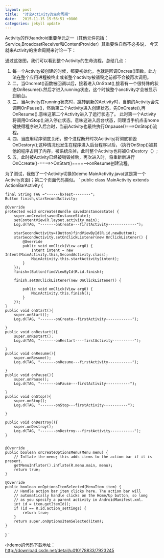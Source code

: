```yaml
---
layout: post
title:  "讨论Activity的生命周期"
date:   2015-11-15 15:56:51 +0800
categories: jekyll update
---
```

Activity的作为android重要单元之一（其他元件包括：Service,BroadcastReceiver和ContentProvider）其重要性自然不必多说， 今天就来Activity的生命周期来讨论一下：


通过这张图，我们可以看到整个Activity的生命流程，总结几点：

 1. 每一个Activity被创建的时候，都要初始化，也就是回调Oncrea()函数。此方法在整个应用进程被终止或者整个activity被销毁之前都不会被再次调用。
 2. 二，当Oncreat()函数被回调以后，接着进入OnStrat(),接着有一个很特殊的状态OnResume().然后才进入running状态，这个时候整个anctivity才会被显示到前台。
 3. 三，当Activity在running状态时，跳转到新的Activity时，当前的Activity会先调用OnPause()，然后第二个Activity进入创建状态，先OnCreate(),再OnResume().意味这第二个Activity进入了运行状态了。
    此时第一个Activity将调用OnStop();进入停止状态。意味这进入后台状态，同理当手机点击home键使得程序进入后台时，当前Activity也最终执行Onpause()===>OnStop()流程。
 4. 四，当应用程序彻底关闭，整个进程断开时次Acitivityj将彻底销毁OnDestory();这种情况也发生在程序进入后台程序以后，（执行OnStop()被其他的程序占用了内存，被系统杀掉，此时整个Activity也将被OnDestory（）;
 5. 五，此时被Activity已经被销毁掉后，再次进入时，将重新新进行OnCcreate()-====>>OnStart()======>onResume创建流程。

为了测试，我做了一个Activity切换的demo
MainActivity.java(这是第一个Activity页面)；第二个页面代码类似。
    `
public class MainActivity extends ActionBarActivity {
	
	final String TAG ="------hxTest--------";
	Button finish,starSecondActivity;

    @Override
    protected void onCreate(Bundle savedInstanceState) {
        super.onCreate(savedInstanceState);
        setContentView(R.layout.activity_main);
        Log.d(TAG, "-------onCreate---firstActivity-------------");
        
        starSecondActivity=(Button)findViewById(R.id.newButton);
        starSecondActivity.setOnClickListener(new OnClickListener() {
			@Override
			public void onClick(View arg0) {
				Intent intent = new Intent(MainActivity.this,SecondActivity.class);
				MainActivity.this.startActivity(intent);
			}
		});
        finish=(Button)findViewById(R.id.finish);
        
        finish.setOnClickListener(new OnClickListener() {
			
			public void onClick(View arg0) {
				MainActivity.this.finish();
			}
		});
    }
    public void onStart(){
    	super.onStart();
    	Log.d(TAG, "-------onCreate--firstActivity------------");
    	
    }
    public void onRestart(){
    	super.onRestart();
    	Log.d(TAG, "-------onRestart----firstActivity----------");
    	
    }
    public void onResume(){
    	super.onResume();
    	Log.d(TAG, "-------onResume---firstActivity-----------");
    	
    }
    public void onPause(){
    	super.onPause();
    	Log.d(TAG, "-------onPause---firstActivity-----------");
    	
    }
    public void onStop(){
    	super.onStop();
    	Log.d(TAG, "-------onStop---firstActivity-----------");
    	
    }
    
    public void onDestroy(){
    	super.onDestroy();
    	Log.d(TAG, "-------onDestroy---firstActivity-----------");
    }


    @Override
    public boolean onCreateOptionsMenu(Menu menu) {
        // Inflate the menu; this adds items to the action bar if it is present.
        getMenuInflater().inflate(R.menu.main, menu);
        return true;
    }

    @Override
    public boolean onOptionsItemSelected(MenuItem item) {
        // Handle action bar item clicks here. The action bar will
        // automatically handle clicks on the Home/Up button, so long
        // as you specify a parent activity in AndroidManifest.xml.
        int id = item.getItemId();
        if (id == R.id.action_settings) {
            return true;
        }
        return super.onOptionsItemSelected(item);
    }
}
`


小demo的代码下载地址：
http://download.csdn.net/detail/u010178833/7923245